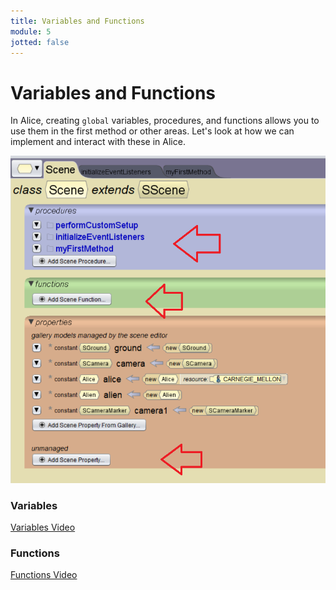 ```yaml
---
title: Variables and Functions
module: 5
jotted: false
---
```


# Variables and Functions

In Alice, creating `global` variables, procedures, and functions allows you to use them in the first method or other areas.  Let's look at how we can implement and interact with these in Alice.

<p><img src="../imgs/VariablesFunctions.png" alt="Variables and Functions" /></p>

<!-- video -->
### Variables
<p><a href="//www.youtube.com/embed/v223_xvGGIA" data-lity>Variables Video</a></p>

### Functions
<p><a href="//www.youtube.com/embed/WnJ3CL_igO4" data-lity>Functions Video</a></p>